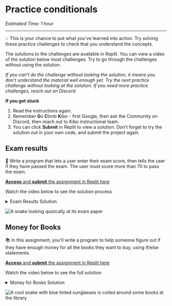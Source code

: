 # Practice conditionals

_Estimated Time: 1 hour_

---

<aside>

💡 This is your chance to put what you’ve learned into action. Try solving these practice challenges to check that you understand the concepts.

</aside>

The solutions to the challenges are available in Replit. You can view a video of the solution below most challenges. Try to go through the challenges without using the solution.

_If you can’t do the challenge without looking the solution, it means you don’t understand the material well enough yet. Try the next practice challenge without looking at the solution. If you need more practice challenges, reach out on Discord._

**If you get stuck**

1. Read the instructions again.
2. Remember **G**o **C**limb **K**ibo - first Google, then ask the Community on Discord, then reach out to Kibo instructional team.
3. You can click **Submit** in Replit to view a solution. Don’t forget to try the solution out in your own code, and submit the project again.

## Exam results

<aside>

📝 Write a program that lets a user enter their exam score, then tells the user if they have passed the exam. The user must score more than 70 to pass the exam.

[**Access** and **submit** the assignment in Replit here](https://replit.com/team/tk8-fpwp/P21-Exam-Results)

</aside>

Watch the video below to see the solution process

<details><summary>Exam Results Solution</summary>

[Video Link](https://www.loom.com/embed/c0feac819d2d49ecbb5146c7c262ab27)

<div style="position: relative; padding-bottom: 56.25%; height: 0;"><iframe src="https://www.loom.com/embed/c0feac819d2d49ecbb5146c7c262ab27" frameborder="0" webkitallowfullscreen mozallowfullscreen allowfullscreen style="position: absolute; top: 0; left: 0; width: 100%; height: 100%;"></iframe></div>"

</details>

![A snake looking quizically at its exam paper](/images/snake_exam.png)

## Money for Books

<aside>

📚 In this assignment, you'll write a program to help someone figure out if they have enough money for all the books they want to buy, using if/else statements.

[**Access** and **submit** the assignment in Replit here](https://replit.com/team/tk8-fpwp/P22-Money-for-Books)

</aside>

Watch the video below to see the full solution

<details><summary>Money for Books Solution</summary>

<div style="position: relative; padding-bottom: 56.25%; height: 0;"><iframe src="https://www.youtube.com/embed/P5XvolfsQtY" title="YouTube video player" frameborder="0" allow="accelerometer; autoplay; clipboard-write; encrypted-media; gyroscope; picture-in-picture" allowfullscreen style="position: absolute; top: 0; left: 0; width: 100%; height: 100%;"></iframe></div>

</details>

![A cool snake with blue tinted sunglasses is coiled around some books at the library](/images/cool_library_snake.png)
